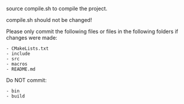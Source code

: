source compile.sh to compile the project.

compile.sh should not be changed!

Please only commit the following files or files in the following folders if changes were made:

	- CMakeLists.txt
	- include
	- src
	- macros
	- README.md

Do NOT commit:

	- bin
	- build 